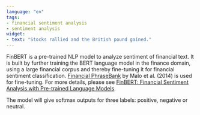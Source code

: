 ```yaml
---
language: "en"
tags:
- financial sentiment analysis
- sentiment analysis
widget:
- text: "Stocks rallied and the British pound gained."
---
```


FinBERT is a pre-trained NLP model to analyze sentiment of financial text. It is built by further training the BERT language model in the finance domain, using a large financial corpus and thereby fine-tuning it for financial sentiment classification. [Financial PhraseBank](https://www.researchgate.net/publication/251231107_Good_Debt_or_Bad_Debt_Detecting_Semantic_Orientations_in_Economic_Texts) by Malo et al. (2014) is used for fine-tuning. For more details, please see [FinBERT: Financial Sentiment Analysis with Pre-trained Language Models](https://arxiv.org/abs/1908.10063).

The model will give softmax outputs for three labels: positive, negative or neutral.